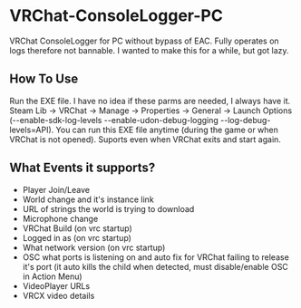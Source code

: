 # VRChat-ConsoleLogger-PC

VRChat ConsoleLogger for PC without bypass of EAC. 
Fully operates on logs therefore not bannable. 
I wanted to make this for a while, but got lazy.

## How To Use
Run the EXE file. I have no idea if these parms are needed, I always have it. Steam Lib -> VRChat -> Manage -> Properties -> General -> Launch Options (--enable-sdk-log-levels --enable-udon-debug-logging --log-debug-levels=API).
You can run this EXE file anytime (during the game or when VRChat is not opened).
Suports even when VRChat exits and start again. 

## What Events it supports?
* Player Join/Leave
* World change and it's instance link
* URL of strings the world is trying to download
* Microphone change
* VRChat Build (on vrc startup)
* Logged in as (on vrc startup)
* What network version (on vrc startup)
* OSC what ports is listening on and auto fix for VRChat failing to release it's port (it auto kills the child when detected, must disable/enable OSC in Action Menu)
* VideoPlayer URLs
* VRCX video details

